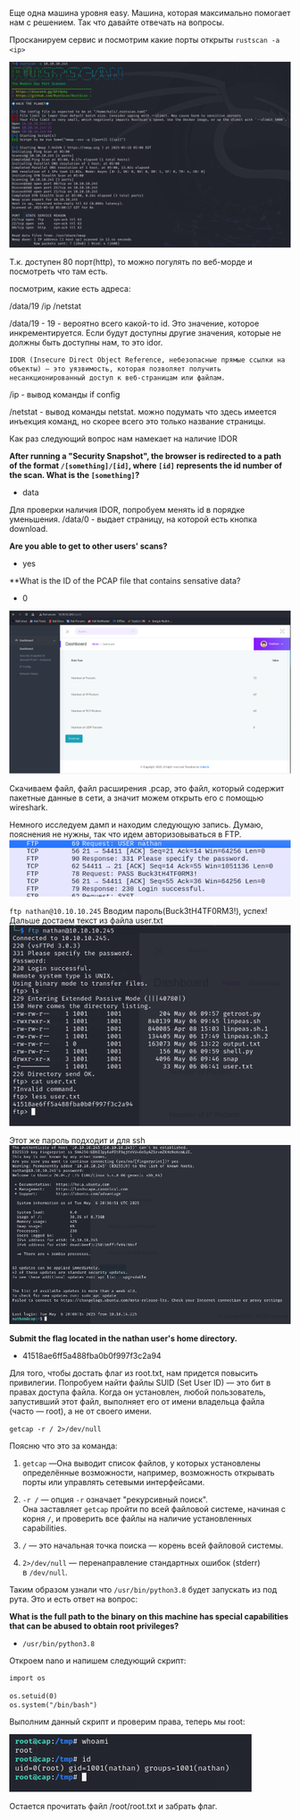 Еще одна машина уровня easy. Машина, которая максимально помогает нам с решением.
Так что давайте отвечать на вопросы.

Просканируем сервис и посмотрим какие порты открыты
`rustscan -a <ip>`

![](../src/images/Pasted%20image%2020250518140047.png)

Т.к. доступен 80 порт(http), то можно погулять по веб-морде и посмотреть что там есть.

посмотрим, какие есть адреса:

/data/19
/ip
/netstat

/data/19 - 19 - вероятно всего какой-то id. Это значение, которое инкрементируется. Если будут доступны другие значения, которые не должны быть доступны нам, то это idor.

```
IDOR (Insecure Direct Object Reference, небезопасные прямые ссылки на объекты) — это уязвимость, которая позволяет получить несанкционированный доступ к веб-страницам или файлам.
```

/ip - вывод команды if config

/netstat - вывод команды netstat.  можно подумать что здесь имеется инъекция команд, но скорее всего это только название страницы.  

Как раз следующий вопрос нам намекает на наличие IDOR

**After running a "Security Snapshot", the browser is redirected to a path of the format `/[something]/[id]`, where `[id]` represents the id number of the scan. What is the `[something]`?**
- data

Для проверки наличия IDOR, попробуем менять id в порядке уменьшения. 
/data/0 - выдает страницу, на которой есть кнопка download.

**Are you able to get to other users' scans?**
 - yes

**What is the ID of the PCAP file that contains sensative data?
- 0

![](../src/images/Pasted%20image%2020250507005235.png)

Скачиваем файл, файл расширения .pcap, это файл, который содержит пакетные данные в сети, а значит можем открыть его с помощью wireshark.

Немного исследуем дамп и находим следующую запись. Думаю, пояснения не нужны, так что идем авторизовываться в FTP.
![](../src/images/Pasted%20image%2020250507010636.png)

`ftp nathan@10.10.10.245` Вводим пароль(Buck3tH4TF0RM3!), успех! 
Дальше достаем текст из файла user.txt
![](../src/images/Pasted%20image%2020250507013948.png)

Этот же пароль подходит и для ssh
![](../src/images/Pasted%20image%2020250507014113.png)

**Submit the flag located in the nathan user's home directory.**
- 41518ae6ff5a488fba0b0f997f3c2a94

Для того, чтобы достать флаг из root.txt, нам придется повысить привилегии.
Попробуем найти файлы SUID (Set User ID) — это бит в правах доступа файла. Когда он установлен, любой пользователь, запустивший этот файл, выполняет его от имени владельца файла (часто — root), а не от своего имени.

`getcap -r / 2>/dev/null`

Поясню что это за команда: 
1. `getcap` —Она выводит список файлов, у которых установлены определённые возможности, например, возможность открывать порты или управлять сетевыми интерфейсами.
    
2. `-r /` — опция `-r` означает "рекурсивный поиск".  
    Она заставляет `getcap` пройти по всей файловой системе, начиная с корня `/`, и проверить все файлы на наличие установленных capabilities.
    
3. `/` — это начальная точка поиска — корень всей файловой системы.

4. `2>/dev/null` — перенаправление стандартных ошибок (stderr) в `/dev/null`.  

Таким образом узнали что `/usr/bin/python3.8` будет запускать из под рута. Это и есть ответ на вопрос:

**What is the full path to the binary on this machine has special capabilities that can be abused to obtain root privileges?**
- `/usr/bin/python3.8`

Откроем nano и напишем следующий скрипт:

```
import os

os.setuid(0)
os.system("/bin/bash")
```

Выполним данный скрипт и проверим права, теперь мы root:

![](../src/images/Pasted%20image%2020250518124409.png)

Остается прочитать файл /root/root.txt и забрать флаг.